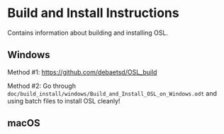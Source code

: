 # Build and Install Instructions

Contains information about building and installing OSL.

## Windows

Method #1:
https://github.com/debaetsd/OSL_build

Method #2:
Go through `doc/build_install/windows/Build_and_Install_OSL_on_Windows.odt` and using batch files to install OSL cleanly!

## macOS
